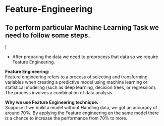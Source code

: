 # Feature-Engineering

<h2> To perform particular Machine Learning Task we need to follow some steps.</h2>
!


- After preparing the data we need to preprocess that data so we require Feature Engineering.<br>

**Feature Engineering:** <br>
Feature engineering refers to a process of selecting and transforming variables when creating a predictive model using machine learning or <br>
statistical modeling (such as deep learning, decision trees, or regression). The process involves a combination of data analysis.<br>

**Why we use Feature Engineering technique:** <br>
Suppose if we build a model without Handling data, we got an accuracy of around 70%. By applying the Feature engineering on the same model 
there is a chance to increase the performance from 70% to more.
